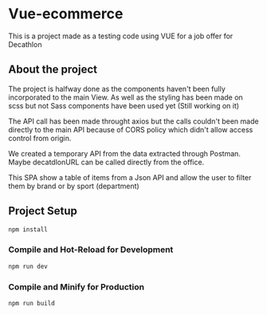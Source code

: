 # Vue-ecommerce

This is a project made as a testing code using VUE for a job offer for Decathlon

## About the project

The project is halfway done as the components haven't been fully incorporated to the main View.
As well as the styling has been made on scss but not Sass components have been used yet (Still working on it)

The API call has been made throught axios but the calls couldn't been made directly to the main API because of CORS policy which didn't allow access control from origin.

We created a temporary API from the data extracted through Postman. Maybe decatdlonURL can be called directly from the office.

This SPA show a table of items from a Json API and allow the user to filter them by brand or by sport (department)

## Project Setup

```sh
npm install
```

### Compile and Hot-Reload for Development

```sh
npm run dev
```

### Compile and Minify for Production

```sh
npm run build
```
